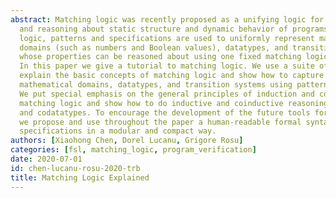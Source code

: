 ```yaml
---
abstract: Matching logic was recently proposed as a unifying logic for specifying
  and reasoning about static structure and dynamic behavior of programs. In matching
  logic, patterns and specifications are used to uniformly represent mathematical
  domains (such as numbers and Boolean values), datatypes, and transition systems,
  whose properties can be reasoned about using one fixed matching logic proof system.
  In this paper we give a tutorial to matching logic. We use a suite of examples to
  explain the basic concepts of matching logic and show how to capture many important
  mathematical domains, datatypes, and transition systems using patterns and specifications.
  We put special emphasis on the general principles of induction and coinduction in
  matching logic and show how to do inductive and coinductive reasoning about datatypes
  and codatatypes. To encourage the development of the future tools for matching logic,
  we propose and use throughout the paper a human-readable formal syntax to write
  specifications in a modular and compact way.
authors: [Xiaohong Chen, Dorel Lucanu, Grigore Rosu]
categories: [fsl, matching_logic, program_verification]
date: 2020-07-01
id: chen-lucanu-rosu-2020-trb
title: Matching Logic Explained
---
```

